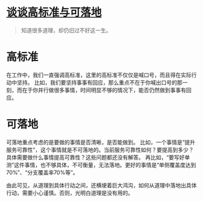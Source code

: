 # [谈谈高标准与可落地](https://github.com/zzy131250/gitblog/issues/43)

> 知道很多道理，却仍旧过不好这一生。

# 高标准
在工作中，我们一直强调高标准，这里的高标准不仅仅是喊口号，而且得在实际行动中坚持。
比如，我们要坚持事事有回应，那么重点不在于你喊出口号的那一刻，而在于你并行做很多事情，时间明显不够的情况下，能否仍然做到事事有回应。

# 可落地
可落地重点考虑的是要做的事情是否清晰，是否能做到。
比如，一个事情是“提升服务可靠性”，这个事情就是不可落地的。当前服务可靠性如何？要提高到多少？具体需要做什么事情提高可靠性？这些问题都还没有解答。
再比如，“要写好单测”这件事情，也不够具体，不可衡量，无法落地。更好的事情是“单侧覆盖度达到70%”、“分支覆盖率70%等”。

由此可见，从道理到具体行动之间，还横埂着巨大鸿沟，如何从道理中落地出具体行动，需要小心谨慎。否则，光明白道理是没有用的。